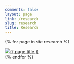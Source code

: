 ```yaml
---
comments: false
layout: page
link: /research
slug: research
title: Research
---
```


{% for page in site.research %}
  <section><a href="{{ site.url }}/research/{{ page.slug }}"><img src="{{ site.url }}/assets/images/{{ page.slug }}.png">{{ page.title }}</a></section>
{% endfor %}